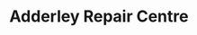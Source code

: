 ---
title: "Adderley Repair Centre"
url: /birmingham/adderley-repair-centre/
shop: Autowerkstatt
---